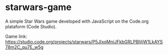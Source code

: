 # starwars-game
A simple Star Wars game developed with JavaScript on the Code.org plataform (Code Studio). 

Game link: https://studio.code.org/projects/starwars/P5JIxqMniJFkbGRLPBIjIjW1LkAYS78m2C_qu7E_w5g
